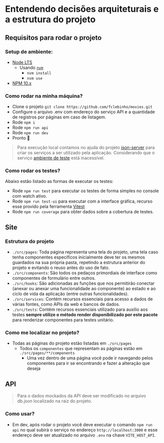 # Entendendo decisões arquiteturais e a estrutura do projeto

## Requisitos para rodar o projeto

### Setup de ambiente:

- [Node LTS](https://nodejs.org/en)
  - Usando [`nvm`](https://github.com/nvm-sh/nvm)
    - `nvm install`
    - `nvm use`
- [NPM 10.x](https://www.npmjs.com)

### Como rodar na minha máquina?

- Clone o projeto `git clone https://github.com/fclebinho/movies.git`
- Configure o arquivo .env com endereço do serviço API e a quantidade de registros por páginas em caso de listagem.
- Rode `npm i`
- Rode `npm run api`
- Rode `npm run dev`
- Pronto 🎉

> Para execução local contamos no ajuda do projeto [json-server](https://github.com/typicode/json-server) para criar os serviços a ser utilizado pela aplicação. Considerando que o serviço [ambiente de teste](https://tools.texoit.com/backend-java/api/movies) está inacessível.

### Como rodar os testes?

Abaixo estão listado as formas de executar os testes:

- Rode `npm run test` para executar os testes de forma simples no console com watch ativo.
- Rode `npm run test-ui` para executar com a interface gráfica, recurso esse provido pela ferramenta [Vitest](https://vitest.dev)
- Rode `npm run coverage` para obter dados sobre a cobertura de testes.

## Site

### Estrutura do projeto

- `./src/pages`: Toda página representa uma tela do projeto, uma tela caso tenha componentes específicos inicialmente deve ter os mesmos guardados na sua própria pasta, repetindo a estrutura anterior do projeto e evitando o reuso antes do uso de fato.
- `./src/components`: São todos os pedaços primordiais de interface como componentes de formulário entre outros.
- `./src/hooks`: São adicionadas as funções que nos permitirão conectar (anexar ou anexar uma funcionalidade ao componente) ao estado e ao ciclo de vida da aplicação (entre outras funcionalidades).
- `./src/services`: Contém recursos essenciais para acesso a dados de várias fontes, como APIs da web e bancos de dados.
- `./src/tests`: Contém recursos essenciais utilizado para auxilio aos testes **sempre utilize o método render disponibilizado por este pacote** para renderizar componentes para testes unitário.

### Como me localizar no projeto?

- Todas as páginas do projeto estão listadas em `./src/pages`
  - Todos os `componentes` que representam as páginas estão em `./src/pages/**/components`
    - Uma vez dentro de uma página você pode ir navegando pelos componentes para ir se encontrando e fazer a alteração que deseja

## API

> Para o dados mockados da API deve ser modificado no arquivo db.json localizado na raiz do projeto.

### Como usar?

- Em dev, após rodar o projeto você deve executar o comando `npm run api` no qual subirá o serviço no endereço `http://localhost:3000` e esse endereço deve ser atualizado no arquivo `.env` na chave `VITE_HOST_API`.
